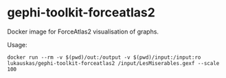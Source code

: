 gephi-toolkit-forceatlas2
========================

Docker image for ForceAtlas2 visualisation of graphs.

Usage:

```
docker run --rm -v $(pwd)/out:/output -v $(pwd)/input:/input:ro lukauskas/gephi-toolkit-forceatlas2 /input/LesMiserables.gexf --scale 100
```
